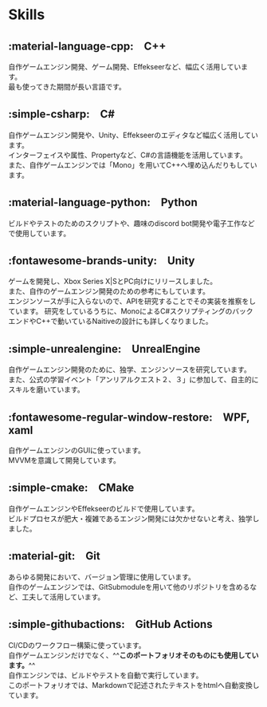 # Skills

## :material-language-cpp:　C++
自作ゲームエンジン開発、ゲーム開発、Effekseerなど、幅広く活用しています。  
最も使ってきた期間が長い言語です。


## :simple-csharp:　C\#
自作ゲームエンジン開発や、Unity、Effekseerのエディタなど幅広く活用しています。  
インターフェイスや属性、Propertyなど、C#の言語機能を活用しています。  
また、自作ゲームエンジンでは「Mono」を用いてC++へ埋め込んだりもしています。


## :material-language-python:　Python
ビルドやテストのためのスクリプトや、趣味のdiscord bot開発や電子工作などで使用しています。

## :fontawesome-brands-unity:　Unity  
ゲームを開発し、Xbox Series X|SとPC向けにリリースしました。  
また、自作のゲームエンジン開発のための参考にもしています。  
エンジンソースが手に入らないので、APIを研究することでその実装を推察をしています。
研究をしているうちに、MonoによるC#スクリプティングのバックエンドやC++で動いているNaitiveの設計にも詳しくなりました。  

## :simple-unrealengine:　UnrealEngine
自作ゲームエンジン開発のために、独学、エンジンソースを研究しています。  
また、公式の学習イベント「アンリアルクエスト２、３」に参加して、自主的にスキルを磨いています。

## :fontawesome-regular-window-restore:　WPF, xaml
自作ゲームエンジンのGUIに使っています。  
MVVMを意識して開発しています。

## :simple-cmake:　CMake
自作ゲームエンジンやEffekseerのビルドで使用しています。  
ビルドプロセスが肥大・複雑であるエンジン開発には欠かせないと考え、独学しました。

## :material-git:　Git
あらゆる開発において、バージョン管理に使用しています。  
自作のゲームエンジンでは、GitSubmoduleを用いて他のリポジトリを含めるなど、工夫して活用しています。

## :simple-githubactions:　GitHub Actions
CI/CDのワークフロー構築に使っています。  
自作ゲームエンジンだけでなく、^^**このポートフォリオそのものにも使用しています。**^^  
自作エンジンでは、ビルドやテストを自動で実行しています。  
このポートフォリオでは、Markdownで記述されたテキストをhtmlへ自動変換しています。

